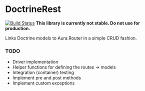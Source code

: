 DoctrineRest
============

[![Build Status](https://travis-ci.org/Tuxion/DoctrineRest.svg?branch=master)](https://travis-ci.org/Tuxion/DoctrineRest)
**This library is currently not stable. Do not use for production.**

Links Doctrine models to Aura.Router in a simple CRUD fashion.

### TODO

* Driver implementation
* Helper functions for defining the routes -> models
* Integration (container) testing
* Implement pre and post methods
* Implement custom exceptions